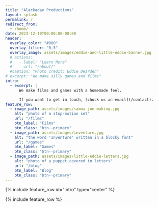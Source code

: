```yaml
---
title: "Alackaday Productions"
layout: splash
permalink: /
redirect_from:
  - /home/
date: 2023-12-10T00:00:00-00:00
header:
  overlay_color: "#000"
  overlay_filter: "0.5"
  overlay_image: assets/images/eddie-and-little-eddie-banner.jpg
  # actions:
  #   - label: "Learn More"
  #     url: "/about/"
  #caption: "Photo credit: Eddie Dearden"
# excerpt: "We make silly games and films"
intro:
  - excerpt: |
      We make films and games with a homemade feel.

      If you want to get in touch, [chuck us an email](/contact).
feature_row:
  - image_path: assets/images/samoa-joe-making.jpg
    alt: "photo of a stop-motion set"
    url: "/films"
    btn_label: "Films"
    btn_class: "btn--primary"
  - image_path: assets/images/inventure.jpg
    alt: "the word 'Inventure' written in a blocky font"
    url: "/games"
    btn_label: "Games"
    btn_class: "btn--primary"
  - image_path: assets/images/little-eddie-letters.jpg
    alt: "photo of a puppet covered in letters"
    url: "/blog"
    btn_label: "Blog"
    btn_class: "btn--primary"
---
```


{% include feature_row id="intro" type="center" %}

{% include feature_row %}
